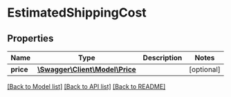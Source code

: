 # EstimatedShippingCost

## Properties
Name | Type | Description | Notes
------------ | ------------- | ------------- | -------------
**price** | [**\Swagger\Client\Model\Price**](Price.md) |  | [optional] 

[[Back to Model list]](../README.md#documentation-for-models) [[Back to API list]](../README.md#documentation-for-api-endpoints) [[Back to README]](../README.md)


